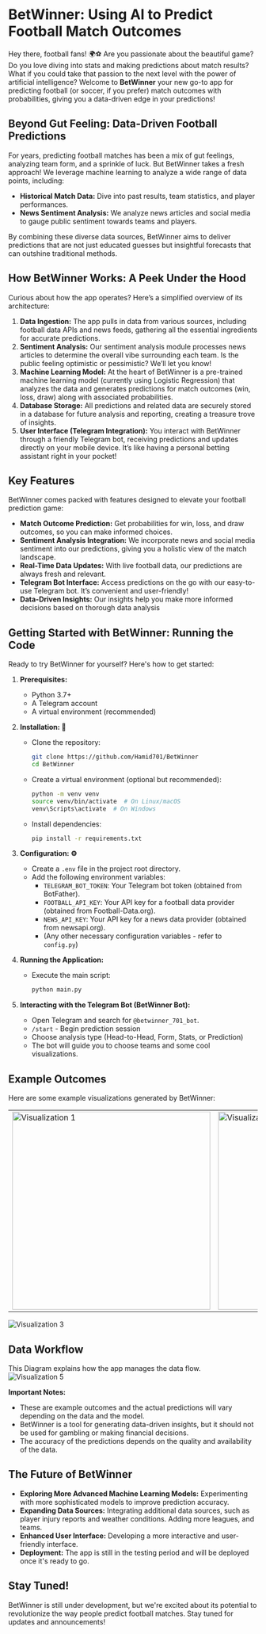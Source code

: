 # BetWinner: Using AI to Predict Football Match Outcomes

Hey there, football fans! 🌍⚽ Are you passionate about the beautiful game? Do you love diving into stats and making predictions about match results? What if you could take that passion to the next level with the power of artificial intelligence? Welcome to **BetWinner** your new go-to app for predicting football (or soccer, if you prefer) match outcomes with probabilities, giving you a data-driven edge in your predictions!

## Beyond Gut Feeling: Data-Driven Football Predictions

For years, predicting football matches has been a mix of gut feelings, analyzing team form, and a sprinkle of luck. But BetWinner takes a fresh approach! We leverage machine learning to analyze a wide range of data points, including:

* **Historical Match Data:** Dive into past results, team statistics, and player performances.
* **News Sentiment Analysis:** We analyze news articles and social media to gauge public sentiment towards teams and players.

By combining these diverse data sources, BetWinner aims to deliver predictions that are not just educated guesses but insightful forecasts that can outshine traditional methods.

## How BetWinner Works: A Peek Under the Hood

Curious about how the app operates? Here’s a simplified overview of its architecture:

1. **Data Ingestion:** The app pulls in data from various sources, including football data APIs and news feeds, gathering all the essential ingredients for accurate predictions.
2. **Sentiment Analysis:** Our sentiment analysis module processes news articles to determine the overall vibe surrounding each team. Is the public feeling optimistic or pessimistic? We’ll let you know!
3. **Machine Learning Model:** At the heart of BetWinner is a pre-trained machine learning model (currently using Logistic Regression) that analyzes the data and generates predictions for match outcomes (win, loss, draw) along with associated probabilities.
4. **Database Storage:** All predictions and related data are securely stored in a database for future analysis and reporting, creating a treasure trove of insights.
5. **User Interface (Telegram Integration):** You interact with BetWinner through a friendly Telegram bot, receiving predictions and updates directly on your mobile device. It’s like having a personal betting assistant right in your pocket!

## Key Features

BetWinner comes packed with features designed to elevate your football prediction game:

* **Match Outcome Prediction:** Get probabilities for win, loss, and draw outcomes, so you can make informed choices.
* **Sentiment Analysis Integration:** We incorporate news and social media sentiment into our predictions, giving you a holistic view of the match landscape.
* **Real-Time Data Updates:** With live football data, our predictions are always fresh and relevant.
* **Telegram Bot Interface:** Access predictions on the go with our easy-to-use Telegram bot. It’s convenient and user-friendly!
* **Data-Driven Insights:** Our insights help you make more informed decisions based on thorough data analysis

## Getting Started with BetWinner: Running the Code

Ready to try BetWinner for yourself? Here's how to get started:

1.  **Prerequisites:**
    *   Python 3.7+
    *   A Telegram account
    *   A virtual environment (recommended)

2.  **Installation: 🚀**

    *   Clone the repository:
        ```bash
        git clone https://github.com/Hamid701/BetWinner
        cd BetWinner
        ```

    *   Create a virtual environment (optional but recommended):
        ```bash
        python -m venv venv
        source venv/bin/activate  # On Linux/macOS
        venv\Scripts\activate  # On Windows
        ```

    *   Install dependencies:
        ```bash
        pip install -r requirements.txt
        ```

3.  **Configuration: ⚙️** 

    *   Create a `.env` file in the project root directory.
    *   Add the following environment variables:
        *   `TELEGRAM_BOT_TOKEN`: Your Telegram bot token (obtained from BotFather).
        *   `FOOTBALL_API_KEY`: Your API key for a football data provider (obtained from Football-Data.org).
        *   `NEWS_API_KEY`: Your API key for a news data provider (obtained from newsapi.org).
        *   (Any other necessary configuration variables - refer to `config.py`)

4.  **Running the Application:**

    *   Execute the main script:
        ```bash
        python main.py
        ```

6.  **Interacting with the Telegram Bot (BetWinner Bot):**

    *   Open Telegram and search for `@betwinner_701_bot`.
    *   `/start` - Begin prediction session
    *   Choose analysis type (Head-to-Head, Form, Stats, or Prediction)
    *   The bot will guide you to choose teams and some cool visualizations. 

## Example Outcomes

Here are some example visualizations generated by BetWinner:

<table>
  <tr>
    <td><img src="Visualization/1.PNG" alt="Visualization 1" width="400"/></td>
    <td><img src="Visualization/2.PNG" alt="Visualization 2" width="400"/></td>
  </tr>
</table>

![Visualization 3](Visualization/4.jpg)



## Data Workflow

This Diagram explains how the app manages the data flow.
![Visualization 5](Visualization/Diagram.png)

**Important Notes:**

*   These are example outcomes and the actual predictions will vary depending on the data and the model.
*   BetWinner is a tool for generating data-driven insights, but it should not be used for gambling or making financial decisions.
*   The accuracy of the predictions depends on the quality and availability of the data.

## The Future of BetWinner

*   **Exploring More Advanced Machine Learning Models:** Experimenting with more sophisticated models to improve prediction accuracy.
*   **Expanding Data Sources:** Integrating additional data sources, such as player injury reports and weather conditions. Adding more leagues, and teams.
*   **Enhanced User Interface:** Developing a more interactive and user-friendly interface.
*   **Deployment:** The app is still in the testing period and will be deployed once it's ready to go. 

## Stay Tuned!

BetWinner is still under development, but we're excited about its potential to revolutionize the way people predict football matches. Stay tuned for updates and announcements!

